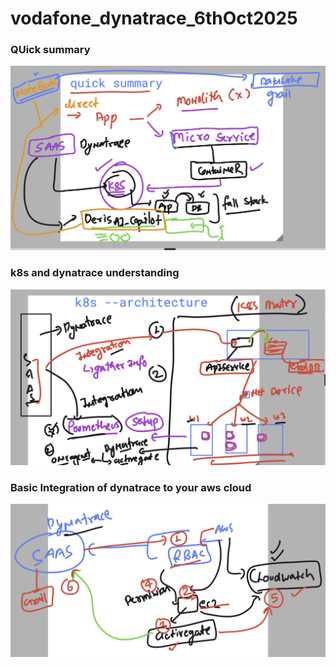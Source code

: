 # vodafone_dynatrace_6thOct2025

### QUick summary 

<img src="rev1.png">

### k8s and dynatrace understanding 

<img src="rev2.png">

### Basic Integration of dynatrace to your aws cloud 

<img src="aws1.png">